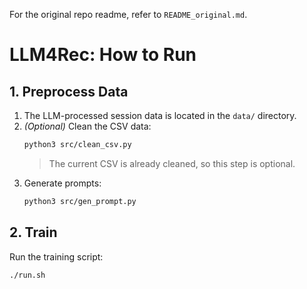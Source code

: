 For the original repo readme, refer to `README_original.md`.

# LLM4Rec: How to Run

## 1. Preprocess Data

1. The LLM-processed session data is located in the `data/` directory.
2. *(Optional)* Clean the CSV data:
    ```bash
    python3 src/clean_csv.py
    ```
    > The current CSV is already cleaned, so this step is optional.
3. Generate prompts:
    ```bash
    python3 src/gen_prompt.py
    ```

## 2. Train

Run the training script:
```bash
./run.sh
```